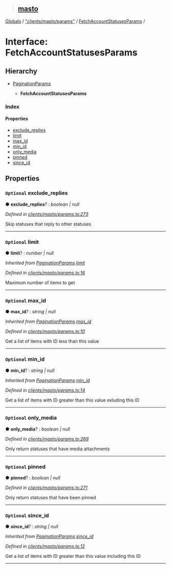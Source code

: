 > ## [masto](../README.md)

[Globals](../globals.md) / ["clients/masto/params"](../modules/_clients_masto_params_.md) / [FetchAccountStatusesParams](_clients_masto_params_.fetchaccountstatusesparams.md) /

# Interface: FetchAccountStatusesParams

## Hierarchy

* [PaginationParams](_clients_masto_params_.paginationparams.md)

  * **FetchAccountStatusesParams**

### Index

#### Properties

* [exclude_replies](_clients_masto_params_.fetchaccountstatusesparams.md#optional-exclude_replies)
* [limit](_clients_masto_params_.fetchaccountstatusesparams.md#optional-limit)
* [max_id](_clients_masto_params_.fetchaccountstatusesparams.md#optional-max_id)
* [min_id](_clients_masto_params_.fetchaccountstatusesparams.md#optional-min_id)
* [only_media](_clients_masto_params_.fetchaccountstatusesparams.md#optional-only_media)
* [pinned](_clients_masto_params_.fetchaccountstatusesparams.md#optional-pinned)
* [since_id](_clients_masto_params_.fetchaccountstatusesparams.md#optional-since_id)

## Properties

### `Optional` exclude_replies

● **exclude_replies**? : *boolean | null*

*Defined in [clients/masto/params.ts:273](https://github.com/neet/masto.js/blob/80b1796/src/clients/masto/params.ts#L273)*

Skip statuses that reply to other statuses

___

### `Optional` limit

● **limit**? : *number | null*

*Inherited from [PaginationParams](_clients_masto_params_.paginationparams.md).[limit](_clients_masto_params_.paginationparams.md#optional-limit)*

*Defined in [clients/masto/params.ts:16](https://github.com/neet/masto.js/blob/80b1796/src/clients/masto/params.ts#L16)*

Maximum number of items to get

___

### `Optional` max_id

● **max_id**? : *string | null*

*Inherited from [PaginationParams](_clients_masto_params_.paginationparams.md).[max_id](_clients_masto_params_.paginationparams.md#optional-max_id)*

*Defined in [clients/masto/params.ts:10](https://github.com/neet/masto.js/blob/80b1796/src/clients/masto/params.ts#L10)*

Get a list of items with ID less than this value

___

### `Optional` min_id

● **min_id**? : *string | null*

*Inherited from [PaginationParams](_clients_masto_params_.paginationparams.md).[min_id](_clients_masto_params_.paginationparams.md#optional-min_id)*

*Defined in [clients/masto/params.ts:14](https://github.com/neet/masto.js/blob/80b1796/src/clients/masto/params.ts#L14)*

Get a list of items with ID greater than this value exluding this ID

___

### `Optional` only_media

● **only_media**? : *boolean | null*

*Defined in [clients/masto/params.ts:269](https://github.com/neet/masto.js/blob/80b1796/src/clients/masto/params.ts#L269)*

Only return statuses that have media attachments

___

### `Optional` pinned

● **pinned**? : *boolean | null*

*Defined in [clients/masto/params.ts:271](https://github.com/neet/masto.js/blob/80b1796/src/clients/masto/params.ts#L271)*

Only return statuses that have been pinned

___

### `Optional` since_id

● **since_id**? : *string | null*

*Inherited from [PaginationParams](_clients_masto_params_.paginationparams.md).[since_id](_clients_masto_params_.paginationparams.md#optional-since_id)*

*Defined in [clients/masto/params.ts:12](https://github.com/neet/masto.js/blob/80b1796/src/clients/masto/params.ts#L12)*

Get a list of items with ID greater than this value including this ID

___